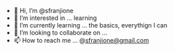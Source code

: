 - 👋 Hi, I’m @sfranjione
- 👀 I’m interested in ... learning
- 🌱 I’m currently learning ... the basics, everythign I can
- 💞️ I’m looking to collaborate on ...
- 📫 How to reach me ... @sfranjione@gmail.com

<!---
sfranjione/sfranjione is a ✨ special ✨ repository because its `README.md` (this file) appears on your GitHub profile.
You can click the Preview link to take a look at your changes.
--->
